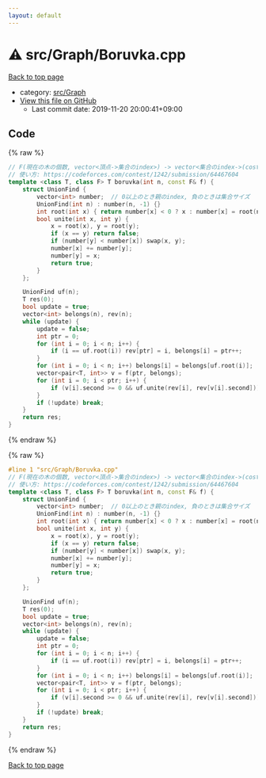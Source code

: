 ```yaml
---
layout: default
---
```


<!-- mathjax config similar to math.stackexchange -->
<script type="text/javascript" async
  src="https://cdnjs.cloudflare.com/ajax/libs/mathjax/2.7.5/MathJax.js?config=TeX-MML-AM_CHTML">
</script>
<script type="text/x-mathjax-config">
  MathJax.Hub.Config({
    TeX: { equationNumbers: { autoNumber: "AMS" }},
    tex2jax: {
      inlineMath: [ ['$','$'] ],
      processEscapes: true
    },
    "HTML-CSS": { matchFontHeight: false },
    displayAlign: "left",
    displayIndent: "2em"
  });
</script>

<script type="text/javascript" src="https://cdnjs.cloudflare.com/ajax/libs/jquery/3.4.1/jquery.min.js"></script>
<script src="https://cdn.jsdelivr.net/npm/jquery-balloon-js@1.1.2/jquery.balloon.min.js" integrity="sha256-ZEYs9VrgAeNuPvs15E39OsyOJaIkXEEt10fzxJ20+2I=" crossorigin="anonymous"></script>
<script type="text/javascript" src="../../../assets/js/copy-button.js"></script>
<link rel="stylesheet" href="../../../assets/css/copy-button.css" />


# :warning: src/Graph/Boruvka.cpp

<a href="../../../index.html">Back to top page</a>

* category: <a href="../../../index.html#6e5c608398952d411d1862b1f8dc05f5">src/Graph</a>
* <a href="{{ site.github.repository_url }}/blob/master/src/Graph/Boruvka.cpp">View this file on GitHub</a>
    - Last commit date: 2019-11-20 20:00:41+09:00




## Code

<a id="unbundled"></a>
{% raw %}
```cpp
// F(現在の木の個数, vector<頂点->集合のindex>) -> vector<集合のindex->(cost, to)>
// 使い方: https://codeforces.com/contest/1242/submission/64467604
template <class T, class F> T boruvka(int n, const F& f) {
    struct UnionFind {
        vector<int> number;  // 0以上のとき親のindex, 負のときは集合サイズ
        UnionFind(int n) : number(n, -1) {}
        int root(int x) { return number[x] < 0 ? x : number[x] = root(number[x]); }
        bool unite(int x, int y) {
            x = root(x), y = root(y);
            if (x == y) return false;
            if (number[y] < number[x]) swap(x, y);
            number[x] += number[y];
            number[y] = x;
            return true;
        }
    };

    UnionFind uf(n);
    T res(0);
    bool update = true;
    vector<int> belongs(n), rev(n);
    while (update) {
        update = false;
        int ptr = 0;
        for (int i = 0; i < n; i++) {
            if (i == uf.root(i)) rev[ptr] = i, belongs[i] = ptr++;
        }
        for (int i = 0; i < n; i++) belongs[i] = belongs[uf.root(i)];
        vector<pair<T, int>> v = f(ptr, belongs);
        for (int i = 0; i < ptr; i++) {
            if (v[i].second >= 0 && uf.unite(rev[i], rev[v[i].second])) res += v[i].first, update = true;
        }
        if (!update) break;
    }
    return res;
}

```
{% endraw %}

<a id="bundled"></a>
{% raw %}
```cpp
#line 1 "src/Graph/Boruvka.cpp"
// F(現在の木の個数, vector<頂点->集合のindex>) -> vector<集合のindex->(cost, to)>
// 使い方: https://codeforces.com/contest/1242/submission/64467604
template <class T, class F> T boruvka(int n, const F& f) {
    struct UnionFind {
        vector<int> number;  // 0以上のとき親のindex, 負のときは集合サイズ
        UnionFind(int n) : number(n, -1) {}
        int root(int x) { return number[x] < 0 ? x : number[x] = root(number[x]); }
        bool unite(int x, int y) {
            x = root(x), y = root(y);
            if (x == y) return false;
            if (number[y] < number[x]) swap(x, y);
            number[x] += number[y];
            number[y] = x;
            return true;
        }
    };

    UnionFind uf(n);
    T res(0);
    bool update = true;
    vector<int> belongs(n), rev(n);
    while (update) {
        update = false;
        int ptr = 0;
        for (int i = 0; i < n; i++) {
            if (i == uf.root(i)) rev[ptr] = i, belongs[i] = ptr++;
        }
        for (int i = 0; i < n; i++) belongs[i] = belongs[uf.root(i)];
        vector<pair<T, int>> v = f(ptr, belongs);
        for (int i = 0; i < ptr; i++) {
            if (v[i].second >= 0 && uf.unite(rev[i], rev[v[i].second])) res += v[i].first, update = true;
        }
        if (!update) break;
    }
    return res;
}

```
{% endraw %}

<a href="../../../index.html">Back to top page</a>

